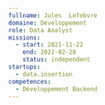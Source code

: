 ```yaml
---
fullname: Jules  Lefebvre
domaine: Développement
role: Data Analyst
missions:
  - start: 2021-11-22
    end: 2022-02-28
    status: independent
startups:
  - data.insertion
competences:
  - Développement Backend
---
```

